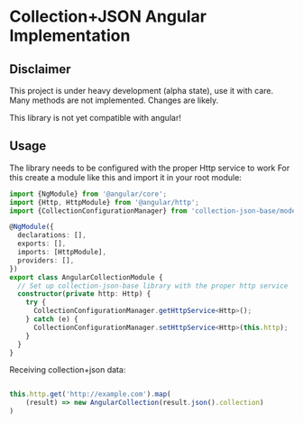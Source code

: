 Collection+JSON Angular Implementation
======================================


Disclaimer
---

This project is under heavy development (alpha state), use it with care.
Many methods are not implemented. Changes are likely.

This library is not yet compatible with angular!
 
Usage
---

The library needs to be configured with the proper Http service to work
For this create a module like this and import it in your root module:

```typescript
import {NgModule} from '@angular/core';
import {Http, HttpModule} from '@angular/http';
import {CollectionConfigurationManager} from 'collection-json-base/models'

@NgModule({
  declarations: [],
  exports: [],
  imports: [HttpModule],
  providers: [],
})
export class AngularCollectionModule {
  // Set up collection-json-base library with the proper http service
  constructor(private http: Http) {
    try {
      CollectionConfigurationManager.getHttpService<Http>();
    } catch (e) {
      CollectionConfigurationManager.setHttpService<Http>(this.http);
    }
  }
}

```

Receiving collection+json data:
```typescript

this.http.get('http://example.com').map(
    (result) => new AngularCollection(result.json().collection)
)
```



